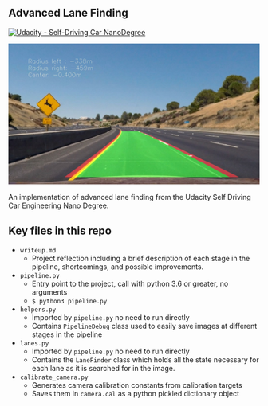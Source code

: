 ## Advanced Lane Finding
[![Udacity - Self-Driving Car NanoDegree](https://s3.amazonaws.com/udacity-sdc/github/shield-carnd.svg)](http://www.udacity.com/drive)

[final]: writeup_files/test2_Step08_final.jpg
![final]

An implementation of advanced lane finding from the Udacity Self Driving Car Engineering Nano Degree.

## Key files in this repo

* `writeup.md`
    * Project reflection including a brief description of each stage in the pipeline, shortcomings, and possible improvements.
* `pipeline.py`
    * Entry point to the project, call with python 3.6 or greater, no arguments
    * `$ python3 pipeline.py`
* `helpers.py`
    * Imported by `pipeline.py` no need to run directly
    * Contains `PipelineDebug` class used to easily save images at different stages in the pipeline
* `lanes.py`
    * Imported by `pipeline.py` no need to run directly
    * Contains the `LaneFinder` class which holds all the state necessary for each lane as it is searched for in the image.
* `calibrate_camera.py`
    * Generates camera calibration constants from calibration targets
    * Saves them in `camera.cal` as a python pickled dictionary object
